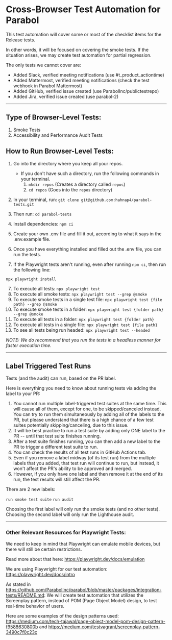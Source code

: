 # Cross-Browser Test Automation for Parabol

This test automation will cover some or most of the checklist items for the Release tests. 

In other words, it will be focused on covering the smoke tests. If the situation arises, we may create test automation for partial regression.

The only tests we cannot cover are:

 - Added Slack, verified meeting notifications (use #t_product_actiontime)
 - Added Mattermost, verified meeting notifications (check the test webhook in Parabol Mattermost)
 - Added GitHub, verified issue created (use ParabolInc/publictestrepo)
 - Added Jira, verified issue created (use parabol-2)

---
## Type of Browser-Level Tests:

1. Smoke Tests
3. Accessibility and Performance Audit Tests

## How to Run Browser-Level Tests:

1. Go into the directory where you keep all your repos.
    - If you don't have such a directory, run the following commands in your terminal.
        1. `mkdir repos` (Creates a directory called `repos`)
        2. `cd repos` (Goes into the `repos` directory)
2. In your terminal, run: `git clone git@github.com:hahnap4/parabol-tests.git`
3. Then run: `cd parabol-tests`
4. Install dependencies: `npm ci`
5. Create your own .env file and fill it out, according to what it says in the .env.example file.
5. Once you have everything installed and filled out the .env file, you can run the tests.

6. If the Playwright tests aren't running, even after running `npm ci`, then run the following line:

`npx playwright install`

7. To execute all tests: `npx playwright test`
8. To execute all smoke tests: `npx playwright test --grep @smoke `
9. To execute smoke tests in a single test file: `npx playwright test {file path} --grep @smoke`
10. To execute smoke tests in a folder: `npx playwright test {folder path} --grep @smoke`
11. To execute all tests in a folder: `npx playwright test {folder path}`
12. To execute all tests in a single file: `npx playwright test {file path}`
13. To see all tests being run headed: `npx playwright test --headed`

_NOTE: We do recommend that you run the tests in a headless manner for faster execution time._

---
## Label Triggered Test Runs

Tests (and the audit) can run, based on the PR label.

Here is everything you need to know about running tests via adding the label to your PR:

1. You cannot run multiple label-triggered test suites at the same time. This will cause all of them, except for one, to be skipped/canceled instead. You can try to run them simultaneously by adding all of the labels to the PR, but please understand that there is a high chance of a few test suites potentially skipping/canceling, due to this issue.
2. It will be best practice to run a test suite by adding only ONE label to the PR -- until that test suite finishes running.
3. After a test suite finishes running, you can then add a new label to the PR to trigger a different test suite to run.
4. You can check the results of all test runs in GitHub Actions tab.
5. Even if you remove a label midway (of its test run) from the multiple labels that you added, that test run will continue to run, but instead, it won't affect the PR's ability to be approved and merged.
6. However, if you only have one label and then remove it at the end of its run, the test results will still affect the PR.

There are 2 new labels:

`run smoke test suite`
`run audit`

Choosing the first label will only run the smoke tests (and no other tests). Choosing the second label will only run the Lighthouse audit.

---

### Other Relevant Resources for Playwright Tests:

We need to keep in mind that Playwright can emulate mobile devices, but there will still be certain restrictions. 

Read more about that here: https://playwright.dev/docs/emulation

We are using Playwright for our test automation: https://playwright.dev/docs/intro

As stated in https://github.com/ParabolInc/parabol/blob/master/packages/integration-tests/README.md: We will create test automation that utilizes the Screenplay pattern, instead of POM (Page Object Model) design, to test real-time behavior of users.

Here are some examples of the design patterns used:
https://medium.com/tech-tajawal/page-object-model-pom-design-pattern-f9588630800b and
https://medium.com/testvagrant/screenplay-pattern-3490c7f0c23c
